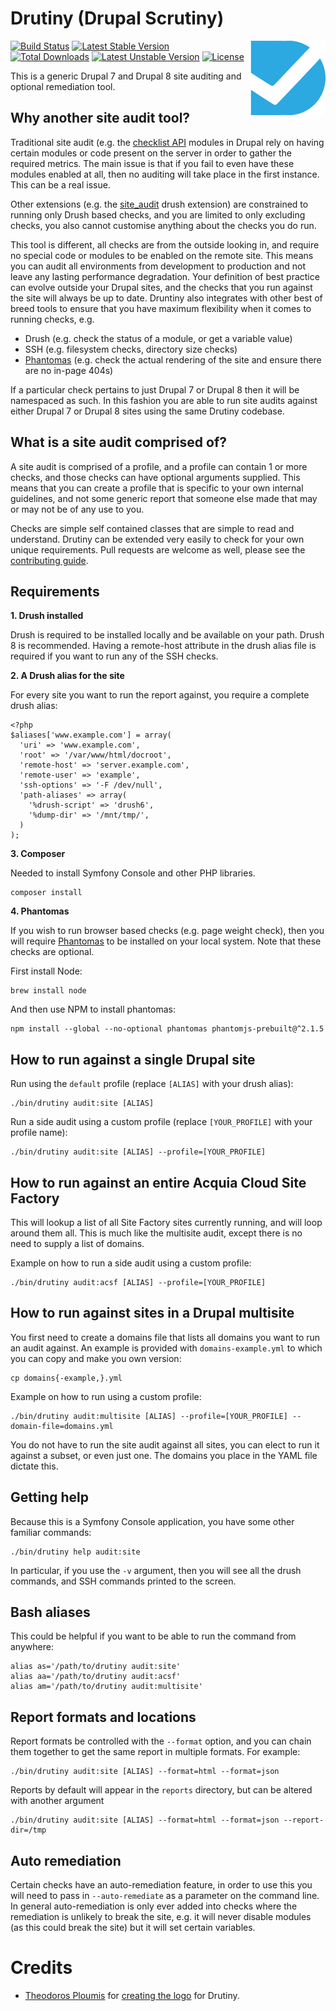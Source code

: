 # Drutiny (Drupal Scrutiny)

<img src="assets/logo.png" alt="Drutiny logo" align="right"/>

[![Build Status](https://travis-ci.org/seanhamlin/drutiny.svg?branch=master)](https://travis-ci.org/seanhamlin/drutiny) [![Latest Stable Version](https://poser.pugx.org/seanhamlin/drutiny/v/stable)](https://packagist.org/packages/seanhamlin/drutiny) [![Total Downloads](https://poser.pugx.org/seanhamlin/drutiny/downloads)](https://packagist.org/packages/seanhamlin/drutiny) [![Latest Unstable Version](https://poser.pugx.org/seanhamlin/drutiny/v/unstable)](https://packagist.org/packages/seanhamlin/drutiny) [![License](https://poser.pugx.org/seanhamlin/drutiny/license)](https://packagist.org/packages/seanhamlin/drutiny)

This is a generic Drupal 7 and Drupal 8 site auditing and optional remediation tool.

## Why another site audit tool?

Traditional site audit (e.g. the [checklist API](https://www.drupal.org/project/checklistapi) modules in Drupal rely on having certain modules or code present on the server in order to gather the required metrics. The main issue is that if you fail to even have these modules enabled at all, then no auditing will take place in the first instance. This can be a real issue.

Other extensions (e.g. the [site_audit](https://www.drupal.org/project/site_audit) drush extension) are constrained to running only Drush based checks, and you are limited to only excluding checks, you also cannot customise anything about the checks you do run.

This tool is different, all checks are from the outside looking in, and require no special code or modules to be enabled on the remote site. This means you can audit all environments from development to production and not leave any lasting performance degradation. Your definition of best practice can evolve outside your Drupal sites, and the checks that you run against the site will always be up to date. Druntiny also integrates with other best of breed tools to ensure that you have maximum flexibility when it comes to running checks, e.g.

* Drush (e.g. check the status of a module, or get a variable value)
* SSH (e.g. filesystem checks, directory size checks)
* [Phantomas](https://github.com/macbre/phantomas) (e.g. check the actual rendering of the site and ensure there are no in-page 404s)

If a particular check pertains to just Drupal 7 or Drupal 8 then it will be namespaced as such. In this fashion you are able to run site audits against either Drupal 7 or Drupal 8 sites using the same Drutiny codebase.

## What is a site audit comprised of?

A site audit is comprised of a profile, and a profile can contain 1 or more checks, and those checks can have optional arguments supplied. This means that you can create a profile that is specific to your own internal guidelines, and not some generic report that someone else made that may or may not be of any use to you.

Checks are simple self contained classes that are simple to read and understand. Drutiny can be extended very easily to check for your own unique requirements. Pull requests are welcome as well, please see the [contributing guide](./CONTRIBUTING.md).

## Requirements

**1. Drush installed**

Drush is required to be installed locally and be available on your path. Drush 8 is recommended. Having a remote-host attribute in the drush alias file is required if you want to run any of the SSH checks.

**2. A Drush alias for the site**

For every site you want to run the report against, you require a complete drush alias:

```
<?php
$aliases['www.example.com'] = array(
  'uri' => 'www.example.com',
  'root' => '/var/www/html/docroot',
  'remote-host' => 'server.example.com',
  'remote-user' => 'example',
  'ssh-options' => '-F /dev/null',
  'path-aliases' => array(
    '%drush-script' => 'drush6',
    '%dump-dir' => '/mnt/tmp/',
  )
);
```

**3. Composer**

Needed to install Symfony Console and other PHP libraries.

```
composer install
```

**4. Phantomas**

If you wish to run browser based checks (e.g. page weight check), then you will require [Phantomas](https://github.com/macbre/phantomas) to be installed on your local system. Note that these checks are optional.

First install Node:

```
brew install node
```

And then use NPM to install phantomas:

```
npm install --global --no-optional phantomas phantomjs-prebuilt@^2.1.5
```


## How to run against a single Drupal site

Run using the `default` profile (replace `[ALIAS]` with your drush alias):

```
./bin/drutiny audit:site [ALIAS]
```

Run a side audit using a custom profile (replace `[YOUR_PROFILE]` with your profile name):

```
./bin/drutiny audit:site [ALIAS] --profile=[YOUR_PROFILE]
```


## How to run against an entire Acquia Cloud Site Factory

This will lookup a list of all Site Factory sites currently running, and will loop around them all. This is much like the multisite audit, except there is no need to supply a list of domains.

Example on how to run a side audit using a custom profile:

```
./bin/drutiny audit:acsf [ALIAS] --profile=[YOUR_PROFILE]
```


## How to run against sites in a Drupal multisite

You first need to create a domains file that lists all domains you want to run an audit against. An example is provided with `domains-example.yml` to which you can copy and make you own version:

```
cp domains{-example,}.yml
```

Example on how to run using a custom profile:

```
./bin/drutiny audit:multisite [ALIAS] --profile=[YOUR_PROFILE] --domain-file=domains.yml
```

You do not have to run the site audit against all sites, you can elect to run it against a subset, or even just one. The domains you place in the YAML file dictate this.


## Getting help

Because this is a Symfony Console application, you have some other familiar commands:

```
./bin/drutiny help audit:site
```

In particular, if you use the `-v` argument, then you will see all the drush commands, and SSH commands printed to the screen.


## Bash aliases

This could be helpful if you want to be able to run the command from anywhere:

```
alias as='/path/to/drutiny audit:site'
alias aa='/path/to/drutiny audit:acsf'
alias am='/path/to/drutiny audit:multisite'
```


## Report formats and locations

Report formats be controlled with the `--format` option, and you can chain them together to get the same report in multiple formats. For example:

```
./bin/drutiny audit:site [ALIAS] --format=html --format=json
```

Reports by default will appear in the `reports` directory, but can be altered with another argument

```
./bin/drutiny audit:site [ALIAS] --format=html --format=json --report-dir=/tmp
```


## Auto remediation

Certain checks have an auto-remediation feature, in order to use this you will need to pass in `--auto-remediate` as a parameter on the command line. In general auto-remediation is only ever added into checks where the remediation is unlikely to break the site, e.g. it will never disable modules (as this could break the site) but it will set certain variables.


# Credits

* [Theodoros Ploumis](https://github.com/theodorosploumis) for [creating the logo](https://github.com/seanhamlin/drutiny/issues/79) for Drutiny.
